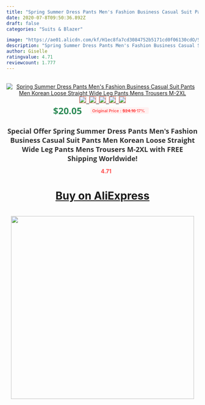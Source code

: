 ```yaml
---
title: "Spring Summer Dress Pants Men's Fashion Business Casual Suit Pants Men Korean Loose Straight Wide Leg Pants Mens Trousers M-2XL"
date: 2020-07-8T09:50:36.892Z
draft: false
categories: "Suits & Blazer"

image: "https://ae01.alicdn.com/kf/H1ec8fa7cd3084752b5171cd0f06130cdO/Spring-Summer-Dress-Pants-Men-s-Fashion-Business-Casual-Suit-Pants-Men-Korean-Loose-Straight-Wide.jpg"
description: "Spring Summer Dress Pants Men's Fashion Business Casual Suit Pants Men Korean Loose Straight Wide Leg Pants Mens Trousers M-2XL"
author: Giselle
ratingvalue: 4.71
reviewcount: 1.777
---
```

<br>
<div style="text-align: center;">
<a href="https://s.click.aliexpress.com/e/_982pm9" target="_blank" rel="nofollow noopener noreferrer"><img alt="Spring Summer Dress Pants Men's Fashion Business Casual Suit Pants Men Korean Loose Straight Wide Leg Pants Mens Trousers M-2XL" class="magnifier-image" src="https://ae01.alicdn.com/kf/H1ec8fa7cd3084752b5171cd0f06130cdO/Spring-Summer-Dress-Pants-Men-s-Fashion-Business-Casual-Suit-Pants-Men-Korean-Loose-Straight-Wide.jpg_640x640.jpg">
<br>
<img style="border:1px solid salmon" src="https://ae01.alicdn.com/kf/H1ec8fa7cd3084752b5171cd0f06130cdO/Spring-Summer-Dress-Pants-Men-s-Fashion-Business-Casual-Suit-Pants-Men-Korean-Loose-Straight-Wide.jpg_120x120.jpg">&nbsp;&nbsp;<img style="border:1px solid salmon" src="https://ae01.alicdn.com/kf/He9a22cb007f94fa788e87e40e16c426e8/Spring-Summer-Dress-Pants-Men-s-Fashion-Business-Casual-Suit-Pants-Men-Korean-Loose-Straight-Wide.jpg_120x120.jpg">&nbsp;&nbsp;<img style="border:1px solid salmon" src="https://ae01.alicdn.com/kf/H423a2422b9654cc6b39bb4ad64bbf99fQ/Spring-Summer-Dress-Pants-Men-s-Fashion-Business-Casual-Suit-Pants-Men-Korean-Loose-Straight-Wide.jpg_120x120.jpg">&nbsp;&nbsp;<img style="border:1px solid salmon" src="https://ae01.alicdn.com/kf/H0f474138029749bc9abbdd61071799bcK/Spring-Summer-Dress-Pants-Men-s-Fashion-Business-Casual-Suit-Pants-Men-Korean-Loose-Straight-Wide.jpg_120x120.jpg">&nbsp;&nbsp;<img style="border:1px solid salmon" src="https://ae01.alicdn.com/kf/He6e31face00e4bbfb2fc892abd1ac7d68/Spring-Summer-Dress-Pants-Men-s-Fashion-Business-Casual-Suit-Pants-Men-Korean-Loose-Straight-Wide.jpg_120x120.jpg"></a></div><br0>
<div style="text-align: center;"><span style="background-color: white; border: 0px; box-sizing: border-box; color: seagreen; display: inline-block; font-family: &quot;open sans&quot; , &quot;arial&quot; , &quot;helvetica&quot; , sans-serif , &quot;heiti&quot;; font-size: 24px; font-stretch: inherit; font-weight: 700; line-height: inherit; margin: 0px 10px 0px 0px; padding: 0px; vertical-align: middle;">$20.05 </span>
<span style="background: rgb(255 , 241 , 241); border-radius: 3px; border: 0px; box-sizing: border-box; color: #ff4747; display: inline-block; font-family: inherit; font-size: 12px; font-stretch: inherit; font-style: inherit; font-variant: inherit; font-weight: 600; line-height: inherit; margin: 0px; padding: 2px 5px; transform: scale(0.9); vertical-align: middle;">Original Price : <b style="text-decoration: line-through;">$24.16 </b> 17%&nbsp;&nbsp;</span></div>
<h1 style="color: #333333; display: inline-block; font-family: &quot;open sans&quot; , &quot;arial&quot; , &quot;helvetica&quot; , sans-serif , &quot;heiti&quot;; font-size: 18px; font-stretch: inherit; font-weight: 700; text-align: center;">Special Offer Spring Summer Dress Pants Men's Fashion Business Casual Suit Pants Men Korean Loose Straight Wide Leg Pants Mens Trousers M-2XL with FREE Shipping Worldwide!</h1>
<div style="color: #ff4747; text-align: center;">
<img src="https://4.bp.blogspot.com/-M0ZcTcb-5uY/XleCXlxnR4I/AAAAAAAAAEc/OrjgMkXV1oMQFaCRZj5HQwOCBcu3w1FegCPcBGAYYCw/s1600/star.png" style="height: 15px;">&nbsp;<b>4.71</b></div>
<div class="button_cont" align="center"><a class="buynow_a" href="https://s.click.aliexpress.com/e/_982pm9" target="_blank" rel="nofollow noopener noreferrer"><H1>Buy on AliExpress</H1></a></div><br>
<div class="separator" style="clear: both; text-align: center;">
<img src="https://lh3.googleusercontent.com/-pTy5HemUv9M/XlePHvY0dAI/AAAAAAAAAE4/0nX5iRUoIWY8eMW9Dpxeirr157OZliDIgCLcBGAsYHQ/s1600/badge.gif" width="480">
</div>
